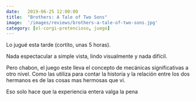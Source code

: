 ```yaml
---
date:   2019-06-25 12:00:00
title:  "Brothers: A Tale of Two Sons"
image:  '/images/reviews/brothers-a-tale-of-two-sons.jpg'
category: [el-corgi-pretencioso, juego]
---
```

Lo jugué esta tarde (cortito, unas 5 horas).

Nada espectacular a simple vista, lindo visualmente y nada difícil.

Pero chabon, el juego este lleva el concepto de mecánicas significativas a otro nivel. Como las utiliza para contar la historia y la relación entre los dos hermanos es de las cosas mas hermosas que vi.

Eso solo hace que la experiencia entera valga la pena
